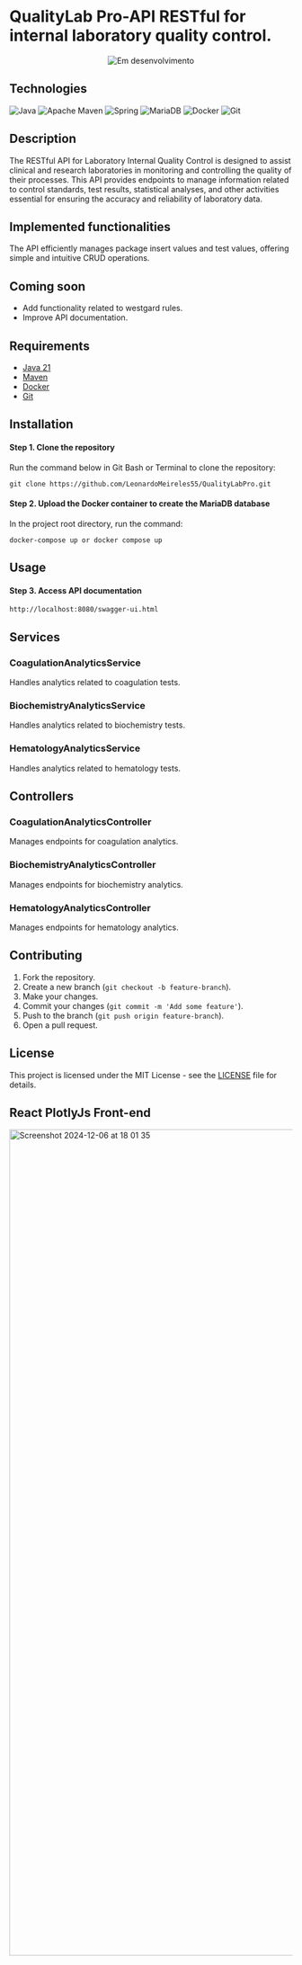 # QualityLab Pro-API RESTful for internal laboratory quality control.

<p align="center">
<img src="https://img.shields.io/static/v1?label=STATUS&message=In%20progress&color=RED&style=for-the-badge" alt="Em desenvolvimento"/>
</p>

## Technologies

![Java](https://img.shields.io/badge/java-%23ED8B00.svg?style=for-the-badge&logo=java&logoColor=white)
![Apache Maven](https://img.shields.io/badge/Apache%20Maven-C71A36?style=for-the-badge&logo=Apache%20Maven&logoColor=white)
![Spring](https://img.shields.io/badge/spring-%236DB33F.svg?style=for-the-badge&logo=spring&logoColor=white)
![MariaDB](https://img.shields.io/badge/MariaDB-003545?style=for-the-badge&logo=mariadb&logoColor=white)
![Docker](https://img.shields.io/badge/docker-%230db7ed.svg?style=for-the-badge&logo=docker&logoColor=white)
![Git](https://img.shields.io/badge/git-%23F05033.svg?style=for-the-badge&logo=git&logoColor=white)

## Description
The RESTful API for Laboratory Internal Quality Control is designed to assist clinical and research laboratories in monitoring and controlling the quality of their processes. This API provides endpoints to manage information related to control standards, test results, statistical analyses, and other activities essential for ensuring the accuracy and reliability of laboratory data.

## Implemented functionalities
The API efficiently manages package insert values and test values, offering simple and intuitive CRUD operations.

## Coming soon

* Add functionality related to westgard rules.
* Improve API documentation.

## Requirements
* [Java 21](https://www.oracle.com/br/java/technologies/javase/jdk21-archive-downloads.html)
* [Maven](https://maven.apache.org/)
* [Docker](https://www.docker.com/get-started/)
* [Git](https://git-scm.com/)

## Installation

#### Step 1. Clone the repository
Run the command below in Git Bash or Terminal to clone the repository:
```
git clone https://github.com/LeonardoMeireles55/QualityLabPro.git
```

#### Step 2. Upload the Docker container to create the MariaDB database
In the project root directory, run the command:
```
docker-compose up or docker compose up
```

## Usage

#### Step 3. Access API documentation
```
http://localhost:8080/swagger-ui.html
```

## Services

### CoagulationAnalyticsService
Handles analytics related to coagulation tests.

### BiochemistryAnalyticsService
Handles analytics related to biochemistry tests.

### HematologyAnalyticsService
Handles analytics related to hematology tests.

## Controllers

### CoagulationAnalyticsController
Manages endpoints for coagulation analytics.

### BiochemistryAnalyticsController
Manages endpoints for biochemistry analytics.

### HematologyAnalyticsController
Manages endpoints for hematology analytics.

## Contributing

1. Fork the repository.
2. Create a new branch (`git checkout -b feature-branch`).
3. Make your changes.
4. Commit your changes (`git commit -m 'Add some feature'`).
5. Push to the branch (`git push origin feature-branch`).
6. Open a pull request.

## License

This project is licensed under the MIT License - see the [LICENSE](LICENSE) file for details.

## React PlotlyJs Front-end
<img width="1470" alt="Screenshot 2024-12-06 at 18 01 35" src="https://github.com/user-attachments/assets/595fe840-c244-4f24-86f7-3ae191252cc7">







